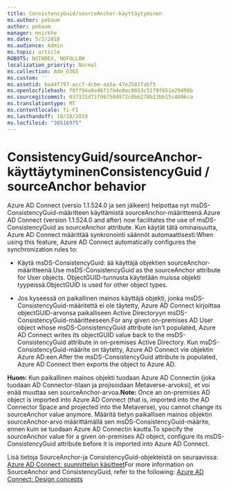 ```yaml
---
title: ConsistencyGuid/sourceAnchor-käyttäytyminen
ms.author: pebaum
author: pebaum
manager: mnirkhe
ms.date: 5/2/2018
ms.audience: Admin
ms.topic: article
ROBOTS: NOINDEX, NOFOLLOW
localization_priority: Normal
ms.collection: Adm_O365
ms.custom: ''
ms.assetid: 6a44f797-acc7-4cbe-aa5a-47e2581fabf5
ms.openlocfilehash: f0ff94a8e46f1fb4e0ac8653c51f8f651e29498b
ms.sourcegitcommit: 037331d71f06750d972c0b6278b23bb15c4806ca
ms.translationtype: MT
ms.contentlocale: fi-FI
ms.lasthandoff: 10/18/2019
ms.locfileid: "36516975"
---
```

# <a name="consistencyguid--sourceanchor-behavior"></a><span data-ttu-id="894e0-102">ConsistencyGuid/sourceAnchor-käyttäytyminen</span><span class="sxs-lookup"><span data-stu-id="894e0-102">ConsistencyGuid / sourceAnchor behavior</span></span>

<span data-ttu-id="894e0-103">Azure AD Connect (versio 1.1.524.0 ja sen jälkeen) helpottaa nyt msDS-ConsistencyGuid-määritteen käyttämistä sourceAnchor-määritteenä.</span><span class="sxs-lookup"><span data-stu-id="894e0-103">Azure AD Connect (version 1.1.524.0 and after) now facilitates the use of msDS-ConsistencyGuid as sourceAnchor attribute.</span></span> <span data-ttu-id="894e0-104">Kun käytät tätä ominaisuutta, Azure AD Connect määrittää synkronointi säännöt automaattisesti:</span><span class="sxs-lookup"><span data-stu-id="894e0-104">When using this feature, Azure AD Connect automatically configures the synchronization rules to:</span></span>
  
- <span data-ttu-id="894e0-105">Käytä msDS-ConsistencyGuid: ää käyttäjä objektien sourceAnchor-määritteenä.</span><span class="sxs-lookup"><span data-stu-id="894e0-105">Use msDS-ConsistencyGuid as the sourceAnchor attribute for User objects.</span></span> <span data-ttu-id="894e0-106">ObjectGUID-tunnusta käytetään muissa objekti tyypeissä.</span><span class="sxs-lookup"><span data-stu-id="894e0-106">ObjectGUID is used for other object types.</span></span>
    
- <span data-ttu-id="894e0-107">Jos kyseessä on paikallinen mainos käyttäjä objekti, jonka msDS-ConsistencyGuid-määritettä ei ole täytetty, Azure AD Connect kirjoittaa objectGUID-arvonsa paikalliseen Active Directoryyn msDS-ConsistencyGuid-määritteeseen.</span><span class="sxs-lookup"><span data-stu-id="894e0-107">For any given on-premises AD User object whose msDS-ConsistencyGuid attribute isn't populated, Azure AD Connect writes its objectGUID value back to the msDS-ConsistencyGuid attribute in on-premises Active Directory.</span></span> <span data-ttu-id="894e0-108">Kun msDS-ConsistencyGuid-määrite on täytetty, Azure AD Connect vie objektin Azure AD:een.</span><span class="sxs-lookup"><span data-stu-id="894e0-108">After the msDS-ConsistencyGuid attribute is populated, Azure AD Connect then exports the object to Azure AD.</span></span>
    
 <span data-ttu-id="894e0-109">**Huom:** Kun paikallinen mainos objekti tuodaan Azure AD Connectin (joka tuodaan AD Connector-tilaan ja projisoidaan Metaverse-arvoksi), et voi enää muuttaa sen sourceAnchor-arvoa.</span><span class="sxs-lookup"><span data-stu-id="894e0-109">**Note:** Once an on-premises AD object is imported into Azure AD Connect (that is, imported into the AD Connector Space and projected into the Metaverse), you cannot change its sourceAnchor value anymore.</span></span> <span data-ttu-id="894e0-110">Määritä tietyn paikallisen mainos objektin sourceAnchor-arvo määrittämällä sen msDS-ConsistencyGuid-määrite, ennen kuin se tuodaan Azure AD Connectin kautta.</span><span class="sxs-lookup"><span data-stu-id="894e0-110">To specify the sourceAnchor value for a given on-premises AD object, configure its msDS-ConsistencyGuid attribute before it is imported into Azure AD Connect.</span></span> 
  
<span data-ttu-id="894e0-111">Lisä tietoja SourceAnchor-ja ConsistencyGuid-objekteistä on seuraavissa: [Azure AD Connect: suunnittelun käsitteet](https://docs.microsoft.com/azure/active-directory/connect/active-directory-aadconnect-design-concepts)</span><span class="sxs-lookup"><span data-stu-id="894e0-111">For more information on SourceAnchor and ConsistencyGuid, refer to the following: [Azure AD Connect: Design concepts](https://docs.microsoft.com/azure/active-directory/connect/active-directory-aadconnect-design-concepts)</span></span>
  

